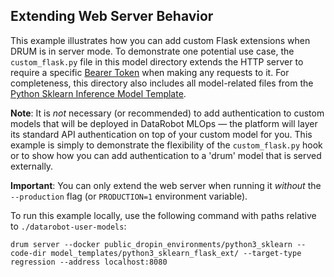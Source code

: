 ## Extending Web Server Behavior

This example illustrates how you can add custom Flask extensions when DRUM is in server mode. To
demonstrate one potential use case, the `custom_flask.py` file in this model directory extends
the HTTP server to require a specific [Bearer Token](https://swagger.io/docs/specification/authentication/bearer-authentication/)
when making any requests to it. For completeness, this directory also includes all model-related
files from the [Python Sklearn Inference Model Template](../python3_sklearn/).

**Note**: It is _not_ necessary (or recommended) to add authentication to custom models that will
be deployed in DataRobot MLOps — the platform will layer its standard API authentication on top of
your custom model for you. This example is simply to demonstrate the flexibility of the
`custom_flask.py` hook or to show how you can add authentication to a 'drum' model that is served
externally.

**Important**: You can only extend the web server when running it _without_ the `--production` flag
(or `PRODUCTION=1` environment variable).

To run this example locally, use the following command with paths relative to `./datarobot-user-models`:

```
drum server --docker public_dropin_environments/python3_sklearn --code-dir model_templates/python3_sklearn_flask_ext/ --target-type regression --address localhost:8080
```
